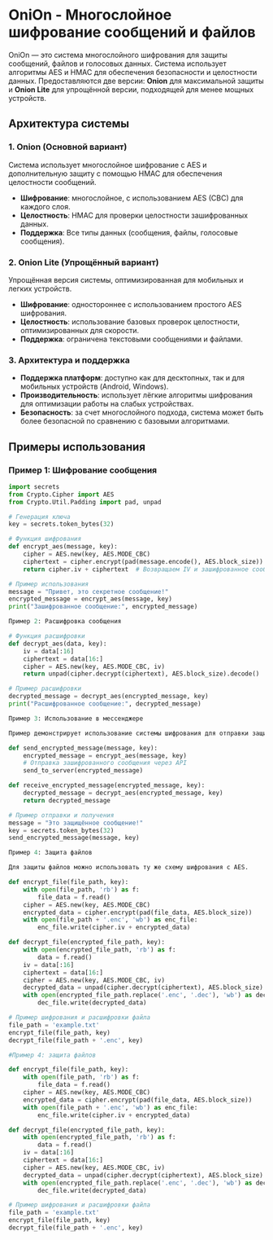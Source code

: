 # OniOn - Многослойное шифрование сообщений и файлов

OniOn — это система многослойного шифрования для защиты сообщений, файлов и голосовых данных. Система использует алгоритмы AES и HMAC для обеспечения безопасности и целостности данных. Предоставляются две версии: **Onion** для максимальной защиты и **Onion Lite** для упрощённой версии, подходящей для менее мощных устройств.

## Архитектура системы

### 1. Onion (Основной вариант)
Система использует многослойное шифрование с AES и дополнительную защиту с помощью HMAC для обеспечения целостности сообщений.

- **Шифрование**: многослойное, с использованием AES (CBC) для каждого слоя.
- **Целостность**: HMAC для проверки целостности зашифрованных данных.
- **Поддержка**: Все типы данных (сообщения, файлы, голосовые сообщения).

### 2. Onion Lite (Упрощённый вариант)
Упрощённая версия системы, оптимизированная для мобильных и легких устройств.

- **Шифрование**: одностороннее с использованием простого AES шифрования.
- **Целостность**: использование базовых проверок целостности, оптимизированных для скорости.
- **Поддержка**: ограничена текстовыми сообщениями и файлами.

### 3. Архитектура и поддержка
- **Поддержка платформ**: доступно как для десктопных, так и для мобильных устройств (Android, Windows).
- **Производительность**: использует лёгкие алгоритмы шифрования для оптимизации работы на слабых устройствах.
- **Безопасность**: за счет многослойного подхода, система может быть более безопасной по сравнению с базовыми алгоритмами.

## Примеры использования

### Пример 1: Шифрование сообщения

```python
import secrets
from Crypto.Cipher import AES
from Crypto.Util.Padding import pad, unpad

# Генерация ключа
key = secrets.token_bytes(32)

# Функция шифрования
def encrypt_aes(message, key):
    cipher = AES.new(key, AES.MODE_CBC)
    ciphertext = cipher.encrypt(pad(message.encode(), AES.block_size))
    return cipher.iv + ciphertext  # Возвращаем IV и зашифрованное сообщение

# Пример использования
message = "Привет, это секретное сообщение!"
encrypted_message = encrypt_aes(message, key)
print("Зашифрованное сообщение:", encrypted_message)

Пример 2: Расшифровка сообщения

# Функция расшифровки
def decrypt_aes(data, key):
    iv = data[:16]
    ciphertext = data[16:]
    cipher = AES.new(key, AES.MODE_CBC, iv)
    return unpad(cipher.decrypt(ciphertext), AES.block_size).decode()

# Пример расшифровки
decrypted_message = decrypt_aes(encrypted_message, key)
print("Расшифрованное сообщение:", decrypted_message)

Пример 3: Использование в мессенджере

Пример демонстрирует использование системы шифрования для отправки защищённого сообщения между клиентами.

def send_encrypted_message(message, key):
    encrypted_message = encrypt_aes(message, key)
    # Отправка зашифрованного сообщения через API
    send_to_server(encrypted_message)

def receive_encrypted_message(encrypted_message, key):
    decrypted_message = decrypt_aes(encrypted_message, key)
    return decrypted_message

# Пример отправки и получения
message = "Это защищённое сообщение!"
key = secrets.token_bytes(32)
send_encrypted_message(message, key)

Пример 4: Защита файлов

Для защиты файлов можно использовать ту же схему шифрования с AES.

def encrypt_file(file_path, key):
    with open(file_path, 'rb') as f:
        file_data = f.read()
    cipher = AES.new(key, AES.MODE_CBC)
    encrypted_data = cipher.encrypt(pad(file_data, AES.block_size))
    with open(file_path + '.enc', 'wb') as enc_file:
        enc_file.write(cipher.iv + encrypted_data)

def decrypt_file(encrypted_file_path, key):
    with open(encrypted_file_path, 'rb') as f:
        data = f.read()
    iv = data[:16]
    ciphertext = data[16:]
    cipher = AES.new(key, AES.MODE_CBC, iv)
    decrypted_data = unpad(cipher.decrypt(ciphertext), AES.block_size)
    with open(encrypted_file_path.replace('.enc', '.dec'), 'wb') as dec_file:
        dec_file.write(decrypted_data)

# Пример шифрования и расшифровки файла
file_path = 'example.txt'
encrypt_file(file_path, key)
decrypt_file(file_path + '.enc', key)

#Пример 4: защита файлов

def encrypt_file(file_path, key):
    with open(file_path, 'rb') as f:
        file_data = f.read()
    cipher = AES.new(key, AES.MODE_CBC)
    encrypted_data = cipher.encrypt(pad(file_data, AES.block_size))
    with open(file_path + '.enc', 'wb') as enc_file:
        enc_file.write(cipher.iv + encrypted_data)

def decrypt_file(encrypted_file_path, key):
    with open(encrypted_file_path, 'rb') as f:
        data = f.read()
    iv = data[:16]
    ciphertext = data[16:]
    cipher = AES.new(key, AES.MODE_CBC, iv)
    decrypted_data = unpad(cipher.decrypt(ciphertext), AES.block_size)
    with open(encrypted_file_path.replace('.enc', '.dec'), 'wb') as dec_file:
        dec_file.write(decrypted_data)

# Пример шифрования и расшифровки файла
file_path = 'example.txt'
encrypt_file(file_path, key)
decrypt_file(file_path + '.enc', key)
